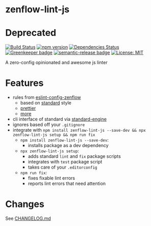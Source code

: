 # zenflow-lint-js

# Deprecated

[![Build Status](https://travis-ci.org/zenflow/zenflow-lint-js.svg?branch=master)](https://travis-ci.org/zenflow/zenflow-lint-js)
[![npm version](https://badge.fury.io/js/zenflow-lint-js.svg)](https://www.npmjs.com/packages/zenflow-lint-js)
[![Dependencies Status](https://david-dm.org/zenflow/zenflow-lint-js.svg)](https://david-dm.org/zenflow/zenflow-lint-js)
[![Greenkeeper badge](https://badges.greenkeeper.io/zenflow/zenflow-lint-js.svg)](https://greenkeeper.io/)
[![semantic-release badge](https://img.shields.io/badge/%20%20%F0%9F%93%A6%F0%9F%9A%80-semantic--release-e10079.svg)](https://github.com/zenflow/zenflow-lint-js/blob/master/CHANGELOG.md)
[![License: MIT](https://img.shields.io/badge/License-MIT-yellow.svg)](https://opensource.org/licenses/MIT)

A zero-config opinionated and awesome js linter

# Features

- rules from [eslint-config-zenflow](https://github.com/zenflow/eslint-config-zenflow#readme)
  - based on [standard](https://github.com/standard/standard) style
  - [prettier](https://github.com/prettier/prettier)
  - [more](https://github.com/zenflow/eslint-config-zenflow#rules)
- cli interface of standard via [standard-engine](https://github.com/standard/standard-engine)
- ignores based off your `.gitignore`
- integrate with `npm install zenflow-lint-js --save-dev && npx zenflow-lint-js setup && npm run fix`
  - `npm install zenflow-lint-js --save-dev`:
    - installs package as a dev dependency
  - `npx zenflow-lint-js setup`:
    - adds standard `lint` and `fix` package scripts
    - integrates with `test` package script
    - takes care of your `.editorconfig`
  - `npm run fix`:
    - fixes fixable lint errors
    - reports lint errors that need attention

# Changes

See [CHANGELOG.md](./CHANGELOG.md)
